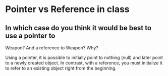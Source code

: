 # Pointer vs Reference in class

## In which case do you think it would be best to use a pointer to
Weapon? And a reference to Weapon? Why? 

Using a pointer, it is possible to initially point to nothing (null) and later point to a newly created object. 
In contrast, with a reference, you must initialize it to refer to an existing object right from the beginning.

